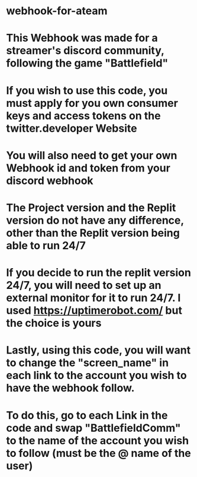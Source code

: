 # webhook-for-ateam

# This Webhook was made for a streamer's discord community, following the game "Battlefield"
#

# If you wish to use this code, you must apply for you own consumer keys and access tokens on the twitter.developer Website
# You will also need to get your own Webhook id and token from your discord webhook

# The Project version and the Replit version do not have any difference, other than the Replit version being able to run 24/7
# If you decide to run the replit version 24/7, you will need to set up an external monitor for it to run 24/7. I used https://uptimerobot.com/ but the choice is yours


# Lastly, using this code, you will want to change the "screen_name" in each link to the account you wish to have the webhook follow.
# To do this, go to each Link in the code and swap "BattlefieldComm" to the name of the account you wish to follow (must be the @ name of the user)
